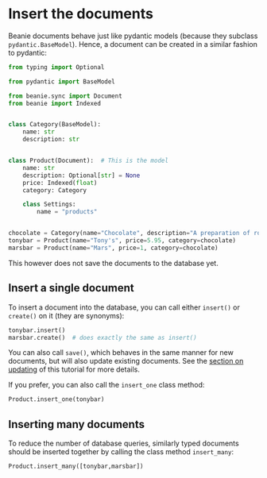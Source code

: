 # Insert the documents

Beanie documents behave just like pydantic models (because they subclass `pydantic.BaseModel`).
Hence, a document can be created in a similar fashion to pydantic:

```python
from typing import Optional

from pydantic import BaseModel

from beanie.sync import Document
from beanie import Indexed


class Category(BaseModel):
    name: str
    description: str


class Product(Document):  # This is the model
    name: str
    description: Optional[str] = None
    price: Indexed(float)
    category: Category

    class Settings:
        name = "products"


chocolate = Category(name="Chocolate", description="A preparation of roasted and ground cacao seeds.")
tonybar = Product(name="Tony's", price=5.95, category=chocolate)
marsbar = Product(name="Mars", price=1, category=chocolate)
```

This however does not save the documents to the database yet.

## Insert a single document

To insert a document into the database, you can call either `insert()` or `create()` on it (they are synonyms):

```python
tonybar.insert()
marsbar.create()  # does exactly the same as insert()
```
You can also call `save()`, which behaves in the same manner for new documents, but will also update existing documents. 
See the [section on updating](updating-&-deleting.md) of this tutorial for more details.

If you prefer, you can also call the `insert_one` class method: 

```python
Product.insert_one(tonybar)
```

## Inserting many documents

To reduce the number of database queries, 
similarly typed documents should be inserted together by calling the class method `insert_many`:

```python
Product.insert_many([tonybar,marsbar])
```
